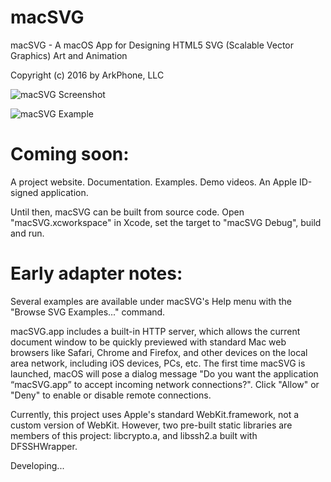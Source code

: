 # macSVG
macSVG - A macOS App for Designing HTML5 SVG (Scalable Vector Graphics) Art and Animation

Copyright (c) 2016 by ArkPhone, LLC

![macSVG Screenshot](https://raw.githubusercontent.com/dsward2/macSVG/master/README_images/macsvg-screenshot.jpg)

![macSVG Example](https://raw.githubusercontent.com/dsward2/macSVG/master/macSVG/Resources/macsvg_examples/svg/path_animation_and_shape_morphing.svg)

# Coming soon:
A project website.
Documentation.
Examples.
Demo videos.
An Apple ID-signed application.

Until then, macSVG can be built from source code.  Open "macSVG.xcworkspace" in Xcode, set the target to "macSVG Debug", build and run.

# Early adapter notes:
Several examples are available under macSVG's Help menu with the "Browse SVG Examples..." command.

macSVG.app includes a built-in HTTP server, which allows the current document window to be quickly previewed with standard Mac web browsers like Safari, Chrome and Firefox, and other devices on the local area network, including iOS devices, PCs, etc.  The first time macSVG is launched, macOS will pose a dialog message "Do you want the application “macSVG.app” to accept incoming network connections?".  Click "Allow" or "Deny" to enable or disable remote connections.

Currently, this project uses Apple's standard WebKit.framework, not a custom version of WebKit.  However, two pre-built static libraries are members of this project: libcrypto.a, and libssh2.a built with DFSSHWrapper.

Developing...
